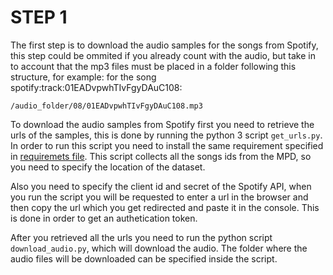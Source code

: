 
# STEP 1

The first step is to download the audio samples for the songs from Spotify, this step could be ommited if you already count with the audio, but take in to account that the mp3 files must be placed in a folder following this structure, for example: for the song spotify:track:01EADvpwhTIvFgyDAuC108:

`/audio_folder/08/01EADvpwhTIvFgyDAuC108.mp3`

To download the audio samples from Spotify first you need to retrieve the urls of the samples, this is done by running the python 3 script `get_urls.py`. In order to run this script you need to install the same requirement specified in [requiremets file](../step3_recommendations/requirements.txt). This script collects all the songs ids from the MPD, so you need to specify the location of the dataset. 

Also you need to specify the client id and secret of the Spotify API, when you run the script you will be requested to enter a url in the browser and then copy the url which you get redirected and paste it in the console. This is done in order to get an authetication token.

After you retrieved all the urls you need to run the python script `download_audio.py`, which will download the audio. The folder where the audio files will be downloaded can be specified inside the script.
